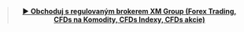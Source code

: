 <center>


>[▶ **Obchoduj s regulovaným brokerem XM Group (Forex Trading, CFDs na Komodity, CFDs Indexy, CFDs akcie)**](http://blog.forexsrovnavac.cz/xm.com "forex obchodní aplikace") 

</center>











